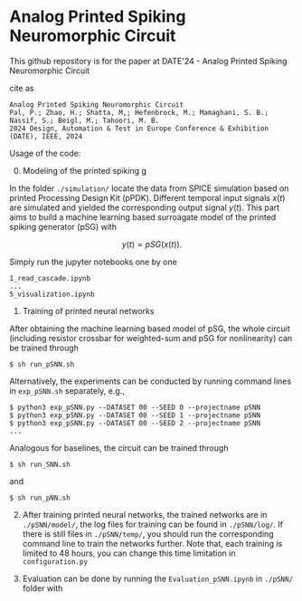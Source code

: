 # Analog Printed Spiking Neuromorphic Circuit

This github repository is for the paper at DATE'24 - Analog Printed Spiking Neuromorphic Circuit

cite as
```
Analog Printed Spiking Neuromorphic Circuit
Pal, P.; Zhao, H.; Shatta, M,; Hefenbrock, M.; Mamaghani, S. B.; Nassif, S.; Beigl, M.; Tahoori, M. B.
2024 Design, Automation & Test in Europe Conference & Exhibition (DATE), IEEE, 2024

```


Usage of the code:

0. Modeling of the printed spiking g

In the folder `./simulation/` locate the data from SPICE simulation based on printed Processing Design Kit (pPDK). Different temporal input signals $x(t)$ are simulated and yielded the corresponding output signal $y(t)$. This part aims to build a machine learning based surroagate model of the printed spiking generator (pSG) with

$$y(t) = pSG(x(t)).$$

Simply run the jupyter notebooks one by one 


~~~
1_read_cascade.ipynb
...
5_visualization.ipynb
~~~


1. Training of printed neural networks

After obtaining the machine learning based model of pSG, the whole circuit (including resistor crossbar for weighted-sum and pSG for nonlinearity) can be trained through

~~~
$ sh run_pSNN.sh
~~~

Alternatively, the experiments can be conducted by running command lines in `exp_pSNN.sh` separately, e.g.,

~~~
$ python3 exp_pSNN.py --DATASET 00 --SEED 0 --projectname pSNN
$ python3 exp_pSNN.py --DATASET 00 --SEED 1 --projectname pSNN
$ python3 exp_pSNN.py --DATASET 00 --SEED 2 --projectname pSNN
...
~~~

Analogous for baselines, the circuit can be trained through

~~~
$ sh run_SNN.sh
~~~

and 

~~~
$ sh run_pNN.sh
~~~


2. After training printed neural networks, the trained networks are in `./pSNN/model/`, the log files for training can be found in `./pSNN/log/`. If there is still files in `./pSNN/temp/`, you should run the corresponding command line to train the networks further. Note that, each training is limited to 48 hours, you can change this time limitation in `configuration.py`



3. Evaluation can be done by running the `Evaluation_pSNN.ipynb` in `./pSNN/` folder with
